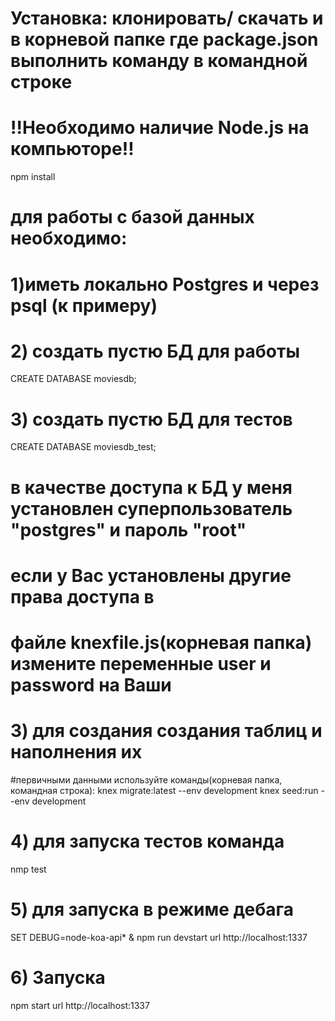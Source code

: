 # Установка: клонировать/ скачать и в корневой папке где package.json выполнить команду в командной строке
# !!Необходимо наличие Node.js на компьюторе!!
 npm install
# для работы с базой данных необходимо:
# 1)иметь локально Postgres и через psql (к примеру)
# 2) создать пустю БД для работы 
CREATE DATABASE moviesdb;
# 3) создать пустю БД для тестов
CREATE DATABASE moviesdb_test;
# в качестве доступа к БД у меня установлен суперпользователь  "postgres" и пароль "root"
# если у Вас установлены другие права доступа в
# файле knexfile.js(корневая папка) измените переменные user и password на Ваши
# 3) для создания создания таблиц и наполнения их 
#первичными данными используйте команды(корневая папка, командная строка):
 knex migrate:latest --env development
 knex seed:run --env development
# 4) для запуска тестов команда
nmp test
# 5) для запуска в режиме дебага  
SET DEBUG=node-koa-api* & npm run devstart
url http://localhost:1337
# 6) Запуска  
npm start
url http://localhost:1337
